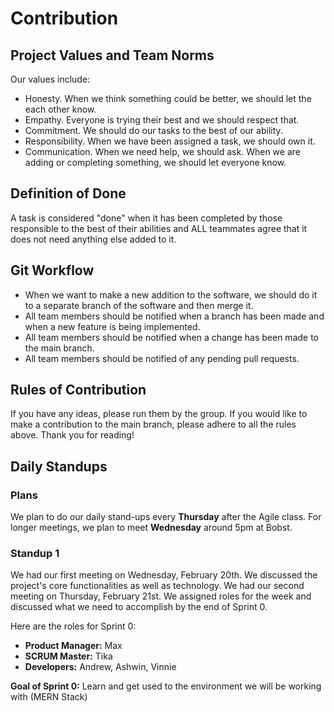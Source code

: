 # Contribution

## Project Values and Team Norms
Our values include:
- Honesty. When we think something could be better, we should let the each other know.
- Empathy. Everyone is trying their best and we should respect that.
- Commitment. We should do our tasks to the best of our ability.
- Responsibility. When we have been assigned a task, we should own it. 
- Communication. When we need help, we should ask. When we are adding or completing something, we should let everyone know.

## Definition of Done
A task is considered "done" when it has been completed by those responsible to the best of their abilities and ALL teammates agree that
it does not need anything else added to it. 

## Git Workflow
- When we want to make a new addition to the software, we should do it to a separate branch of the software and then merge it.
- All team members should be notified when a branch has been made and when a new feature is being implemented.
- All team members should be notified when a change has been made to the main branch.
- All team members should be notified of any pending pull requests.

## Rules of Contribution
If you have any ideas, please run them by the group. If you would like to make a contribution to the main branch, please adhere to all the rules above. Thank you for reading!

## Daily Standups

### Plans
We plan to do our daily stand-ups every **Thursday** after the Agile class. For longer meetings, we plan to meet **Wednesday** around 5pm at Bobst.

### Standup 1
We had our first meeting on Wednesday, February 20th. We discussed the project's core functionalities as well as technology.
We had our second meeting on Thursday, February 21st. We assigned roles for the week and discussed what we need to accomplish by the end of Sprint 0.

Here are the roles for Sprint 0:
- **Product Manager:** Max
- **SCRUM Master:** Tika
- **Developers:** Andrew, Ashwin, Vinnie

**Goal of Sprint 0:** Learn and get used to the environment we will be working with (MERN Stack)